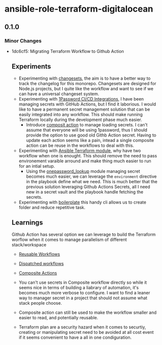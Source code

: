 # ansible-role-terraform-digitalocean

## 0.1.0

### Minor Changes

- 1dc6cf5: Migrating Terraform Workflow to Github Action

  ## Experiments

  - Experimenting with [changesets](https://github.com/changesets/changesets), the aim is to have a better way to track the changelog for this monorepo. Changesets are designed for Node.js projects, but I quite like the workflow and want to see if we can have a universal changeset system.
  - Experimenting with [1Password CI/CD Integrations](https://developer.1password.com/docs/ci-cd/), I have been managing secrets with GitHub Actions, but I find it laborious. I would like to have a permanent secret management solution that can be easily integrated into any workflow. This should make running Terraform locally during the development phase much easier.
    - Introduce [composit action](https://docs.github.com/en/actions/sharing-automations/creating-actions/creating-a-composite-action) to manage loading secrets. I can't assume that everyone will be using 1password, thus I should provide the option to use good old Githb Action secret. Having to update each action seems like a pain, intead a single composite action can be reuse in the workflows to deal with this.
  - Experimenting with [Ansible Terraform module](https://docs.ansible.com/ansible/latest/collections/community/general/terraform_module.html), why have two workflow when one is enought. This should remove the need to pass environement varaible arround and make thing much easier to run for an intial setup.
    - Using the [onepassword_lookup](https://docs.ansible.com/ansible/latest/collections/community/general/onepassword_lookup.html) module managing secret becomes much easier, we can leverage the `environment` directive in the playbook define what we need. This is much better that the previous solution leveraging Github Actions Secrets, all I need new in a secret vault and the playbook handle fetching the secrets.
  - Experimenting with [boilerplate](https://github.com/gruntwork-io/boilerplate) this handy cli allows us to create folder and reduce repetitive task.

  ## Learnings

  Github Action has several option we can leverage to build the Terraform worflow when it comes to manage parallelism of different stack/workspace

  - [Reusable Workflows](https://docs.github.com/en/actions/sharing-automations/reusing-workflows)
  - [Dispatched workflows](https://docs.github.com/en/actions/managing-workflow-runs-and-deployments/managing-workflow-runs/manually-running-a-workflow#running-a-workflow-using-the-rest-api)
  - [Composite Actions](https://docs.github.com/en/actions/sharing-automations/creating-actions/creating-a-composite-action)

  - You can't use secrets in Composite workflow directly so while it seems nice in terms of building a liabrary of automation, it's becomes much more verbose to configure. I want to find a leaner way to manager secret in a project that should not assume what stack people choose.

  - Composite action can still be used to make the workflow smaller and easier to read, and potentially reusable.

  - Terraform plan are a security hazard when it comes to securtiy, creating or manipulating secret need to be avoided at all cost event if it seems convenient to have a all in one condiguration.
